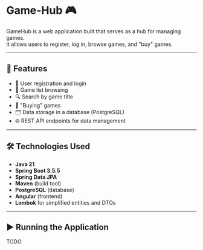 # Game-Hub 🎮

GameHub is a web application built that serves as a hub for managing games.  
It allows users to register, log in, browse games, and "buy" games.

---

## 🚀 Features
- 👤 User registration and login
- 🎲 Game list browsing
- 🔍 Search by game title
- 🛒 "Buying" games
- 🗂️ Data storage in a database (PostgreSQL)
- 🌐 REST API endpoints for data management

---

## 🛠 Technologies Used
- **Java 21**
- **Spring Boot 3.5.5**
- **Spring Data JPA**
- **Maven** (build tool)
- **PostgreSQL** (database)
- **Angular** (frontend)
- **Lombok** for simplified entities and DTOs

---

## ▶️ Running the Application

TODO
